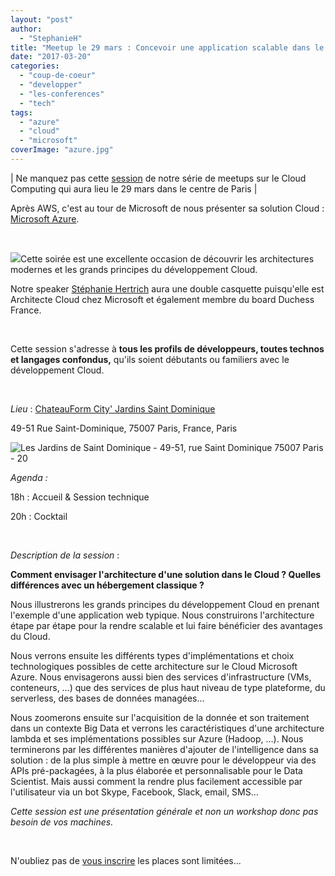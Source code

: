 ```yaml
---
layout: "post"
author: 
  - "StephanieH"
title: "Meetup le 29 mars : Concevoir une application scalable dans le Cloud"
date: "2017-03-20"
categories: 
  - "coup-de-coeur"
  - "developper"
  - "les-conferences"
  - "tech"
tags: 
  - "azure"
  - "cloud"
  - "microsoft"
coverImage: "azure.jpg"
---
```


| Ne manquez pas cette [session](https://www.meetup.com/fr-FR/Duchess-France-Meetup/events/238437772/) de notre série de meetups sur le Cloud Computing qui aura lieu le 29 mars dans le centre de Paris |

Après AWS, c'est au tour de Microsoft de nous présenter sa solution Cloud : [Microsoft Azure](https://azure.microsoft.com/en-us).

 

[![](/assets/2017/03/2017-03-20-meetup-le-29-mars-concevoir-une-application-scalable-dans-le-cloud/azure-300x158.png)](/assets/2017/03/2017-03-20-meetup-le-29-mars-concevoir-une-application-scalable-dans-le-cloud/azure.png)Cette soirée est une excellente occasion de découvrir les architectures modernes et les grands principes du développement Cloud.

Notre speaker [Stéphanie Hertrich](https://twitter.com/stepheUp) aura une double casquette puisqu'elle est Architecte Cloud chez Microsoft et également membre du board Duchess France.

 

Cette session s'adresse à **tous les profils de développeurs, toutes technos et langages confondus,** qu'ils soient débutants ou familiers avec le développement Cloud.

 

_Lieu_ : [ChateauForm City' Jardins Saint Dominique](https://maps.google.com/maps?f=q&hl=en&q=49-51+Rue+Saint-Dominique%2C+75007+Paris%2C+France%2C+Paris%2C+fr)

49-51 Rue Saint-Dominique, 75007 Paris, France, Paris

![Les Jardins de Saint Dominique - 49-51, rue Saint Dominique 75007 Paris - 20](/assets/2017/03/2017-03-20-meetup-le-29-mars-concevoir-une-application-scalable-dans-le-cloud/219-1600x1068.jpg)

_Agenda :_

18h : Accueil & Session technique

20h : Cocktail

 

_Description de la session_ :

**Comment envisager l'architecture d'une solution dans le Cloud ? Quelles différences avec un hébergement classique ?**

Nous illustrerons les grands principes du développement Cloud en prenant l'exemple d'une application web typique. Nous construirons l'architecture étape par étape pour la rendre scalable et lui faire bénéficier des avantages du Cloud.

Nous verrons ensuite les différents types d'implémentations et choix technologiques possibles de cette architecture sur le Cloud Microsoft Azure. Nous envisagerons aussi bien des services d'infrastructure (VMs, conteneurs, …) que des services de plus haut niveau de type plateforme, du serverless, des bases de données managées…

Nous zoomerons ensuite sur l'acquisition de la donnée et son traitement dans un contexte Big Data et verrons les caractéristiques d'une architecture lambda et ses implémentations possibles sur Azure (Hadoop, …). Nous terminerons par les différentes manières d'ajouter de l'intelligence dans sa solution : de la plus simple à mettre en œuvre pour le développeur via des APIs pré-packagées, à la plus élaborée et personnalisable pour le Data Scientist. Mais aussi comment la rendre plus facilement accessible par l'utilisateur via un bot Skype, Facebook, Slack, email, SMS...

_Cette session est une présentation générale et non un workshop donc pas besoin de vos machines._

 

N'oubliez pas de [vous inscrire](https://www.meetup.com/fr-FR/Duchess-France-Meetup/events/238437772/) les places sont limitées...
